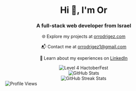 <div align="center">
  <h1>Hi 👋, I'm Or</h1>
  <h3>A full-stack web developer from Israel</h3>
  <p>🌐 Explore my projects at <a href="https://www.orrodrigez.com" target="_blank">orrodrigez.com</a></p>
  <p>📬 Contact me at <a href="mailto:orrodrigez1@gmail.com">orrodrigez1@gmail.com</a></p>
  <p>📄 Learn about my experiences on <a href="https://www.linkedin.com/in/orrodrigez" target="_blank">LinkedIn</a></p>
</div>

<div align="center">
  <div>
    <img src="https://assets.holopin.io/hf2023levels/level4-blue-helmet-suit-flippers-swarm.webp" alt="Level 4 HactoberFest" style="max-width: 500px; height: auto;" />
  </div>
  
  <div>
    <img src="https://github-readme-stats.vercel.app/api?username=pafestivo&show_icons=true&locale=en" alt="GitHub Stats" style="max-width: 500px; height: auto;" />
  </div>

  <div>
    <img src="https://github-readme-streak-stats.herokuapp.com/?user=pafestivo" alt="GitHub Streak Stats" style="max-width: 500px; height: auto;" />
  </div>
</div>

<div align="left">
  <div>
    <img src="https://komarev.com/ghpvc/?username=pafestivo&label=Profile%20views&color=238f14&style=flat" alt="Profile Views" style="max-width: 500px; height: auto;" />
  </div>
</div>
